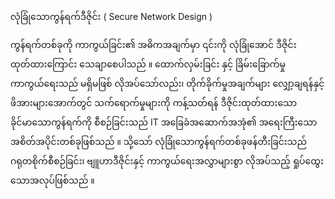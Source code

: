 လုံခြုံသောကွန်ရက်ဒီဇိုင်း ( Secure Network Design )

ကွန်ရက်တစ်ခုကို ကာကွယ်ခြင်း၏ အဓိကအချက်မှာ ၎င်းကို လုံခြုံအောင် ဒီဇိုင်းထုတ်ထားကြောင်း သေချာစေပါသည် ။ ထောက်လှမ်းခြင်း နှင့် ခြိမ်းခြောက်မှု ကာကွယ်ရေးသည် မရှိမဖြစ် လိုအပ်သော်လည်း၊ တိုက်ခိုက်မှုအချက်များ လျှော့ချရန်နှင့် ဖိအားများအောက်တွင် သက်ရောက်မှုများကို ကန့်သတ်ရန် ဒီဇိုင်းထုတ်ထားသော ခိုင်မာသောကွန်ရက်ကို စီစဉ်ခြင်းသည် IT အခြေခံအဆောက်အအုံ၏ အရေးကြီးသော အစိတ်အပိုင်းတစ်ခုဖြစ်သည် ။ သို့သော် လုံခြုံသောကွန်ရက်တစ်ခုဖန်တီးခြင်းသည် ဂရုတစိုက်စီစဉ်ခြင်း၊ ဗျူဟာဒီဇိုင်းနှင့် ကာကွယ်ရေးအလွှာများစွာ လိုအပ်သည့် ရှုပ်ထွေးသောအလုပ်ဖြစ်သည် ။